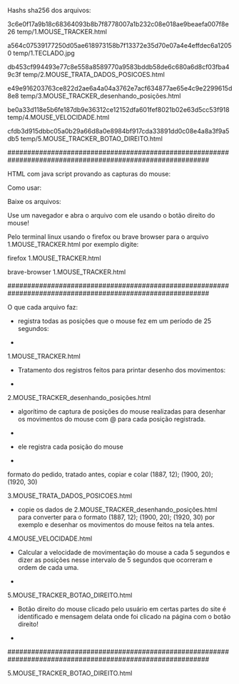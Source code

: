Hashs sha256 dos arquivos:

3c6e0f17a9b18c68364093b8b7f8778007a1b232c08e018ae9beaefa007f8e26  temp/1.MOUSE_TRACKER.html


a564c07539177250d05ae618973158b7f13372e35d70e07a4e4effdec6a12050  temp/1.TECLADO.jpg


db453cf994493e77c8e558a8589770a9583bddb58de6c680a6d8cf03fba49c3f  temp/2.MOUSE_TRATA_DADOS_POSICOES.html


e49e916203763ce822d2ae6a4a04a3762e7acf634877ae65e4c9e2299615d8e8  temp/3.MOUSE_TRACKER_desenhando_posições.html


be0a33d118e5b6fe187db9e36312ce12152dfa601fef8021b02e63d5cc53f918  temp/4.MOUSE_VELOCIDADE.html


cfdb3d915dbbc05a0b29a66d8a0e8984bf917cda33891dd0c08e4a8a3f9a5db5  temp/5.MOUSE_TRACKER_BOTAO_DIREITO.html

###########################################################################################################


HTML com java script provando as capturas do mouse:


Como usar:


Baixe os arquivos:


Use um navegador e abra o arquivo com ele usando o botão direito do mouse!


Pelo terminal linux usando o firefox ou brave browser para o arquivo 1.MOUSE_TRACKER.html por exemplo digite:


firefox 1.MOUSE_TRACKER.html


brave-browser 1.MOUSE_TRACKER.html


###########################################################################################################




O que cada arquivo faz:


- registra todas as posições que o mouse fez em um período de 25 segundos:

- 
1.MOUSE_TRACKER.html

  
- Tratamento dos registros feitos para printar desenho dos movimentos:

- 
2.MOUSE_TRACKER_desenhando_posições.html

  
- algorítimo de captura de posições do mouse realizadas para desenhar os movimentos do mouse com @ para cada posição registrada.

- 
- ele registra cada posição do mouse

- 
formato do pedido, tratado antes, copiar e colar (1887, 12); (1900, 20); (1920, 30)


3.MOUSE_TRATA_DADOS_POSICOES.html


- copie os dados de 2.MOUSE_TRACKER_desenhando_posições.html para converter para o formato (1887, 12); (1900, 20); (1920, 30) por exemplo e desenhar os movimentos do mouse feitos na tela antes.


4.MOUSE_VELOCIDADE.html

  
- Calcular a velocidade de movimentação do mouse a cada 5 segundos e dizer as posições nesse intervalo de 5 segundos que ocorreram e ordem de cada uma.

- 
5.MOUSE_TRACKER_BOTAO_DIREITO.html

  
- Botão direito do mouse clicado pelo usuário em certas partes do site é identificado e mensagem delata onde foi clicado na página com o botão direito!

- 


###########################################################################################################






















5.MOUSE_TRACKER_BOTAO_DIREITO.html

